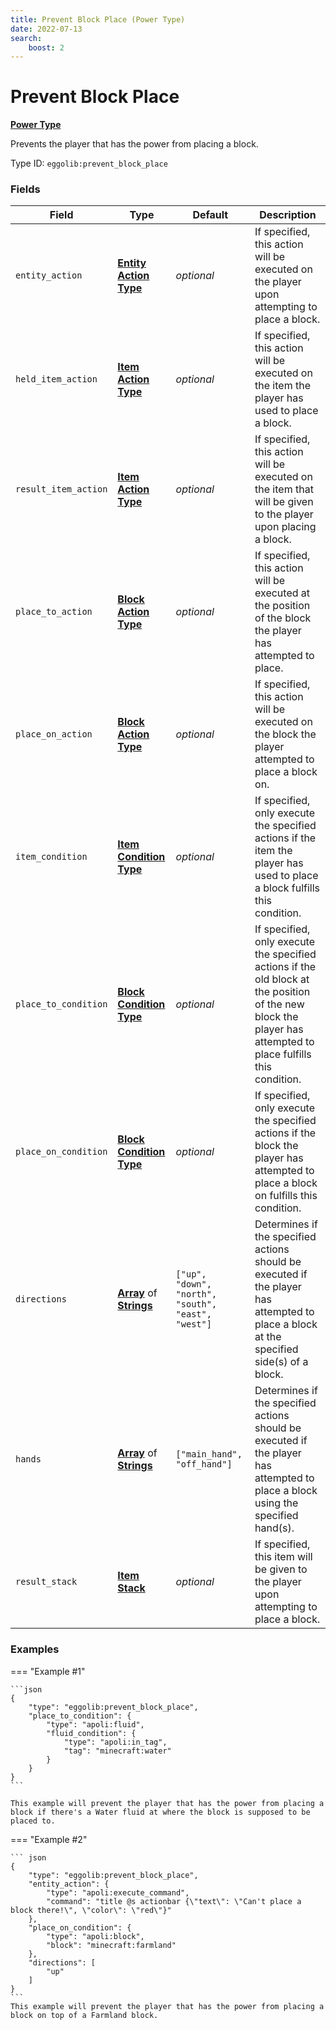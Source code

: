 ```yaml
---
title: Prevent Block Place (Power Type)
date: 2022-07-13
search:
    boost: 2
---
```


#   Prevent Block Place

**[Power Type]**

Prevents the player that has the power from placing a block.

Type ID: `eggolib:prevent_block_place`


### Fields

Field | Type | Default | Description
------|------|---------|------------
`entity_action` | **[Entity Action Type]** | *optional* | If specified, this action will be executed on the player upon attempting to place a block.
`held_item_action` | **[Item Action Type]** | *optional* | If specified, this action will be executed on the item the player has used to place a block.
`result_item_action` | **[Item Action Type]** | *optional* | If specified, this action will be executed on the item that will be given to the player upon placing a block.
`place_to_action` | **[Block Action Type]** | *optional* | If specified, this action will be executed at the position of the block the player has attempted to place.
`place_on_action` | **[Block Action Type]** | *optional* | If specified, this action will be executed on the block the player attempted to place a block on.
`item_condition` | **[Item Condition Type]** | *optional* | If specified, only execute the specified actions if the item the player has used to place a block fulfills this condition.
`place_to_condition` | **[Block Condition Type]** | *optional* | If specified, only execute the specified actions if the old block at the position of the new block the player has attempted to place fulfills this condition.
`place_on_condition` | **[Block Condition Type]** | *optional* | If specified, only execute the specified actions if the block the player has attempted to place a block on fulfills this condition.
`directions` | **[Array]** of **[Strings]** | `["up", "down", "north", "south", "east", "west"]` | Determines if the specified actions should be executed if the player has attempted to place a block at the specified side(s) of a block.
`hands` | **[Array]** of **[Strings]** | `["main_hand", "off_hand"]` | Determines if the specified actions should be executed if the player has attempted to place a block using the specified hand(s).
`result_stack` | **[Item Stack]** | *optional* | If specified, this item will be given to the player upon attempting to place a block.


### Examples

=== "Example #1"

    ```json
    {
        "type": "eggolib:prevent_block_place",
        "place_to_condition": {
            "type": "apoli:fluid",
            "fluid_condition": {
                "type": "apoli:in_tag",
                "tag": "minecraft:water"
            }
        }
    }
    ```

    This example will prevent the player that has the power from placing a block if there's a Water fluid at where the block is supposed to be placed to.

=== "Example #2"

    ``` json
    {
        "type": "eggolib:prevent_block_place",
        "entity_action": {
            "type": "apoli:execute_command",
            "command": "title @s actionbar {\"text\": \"Can't place a block there!\", \"color\": \"red\"}"
        },
        "place_on_condition": {
            "type": "apoli:block",
            "block": "minecraft:farmland"
        },
        "directions": [
            "up"
        ]
    }
    ```
    This example will prevent the player that has the power from placing a block on top of a Farmland block.



[Power Type]: ../power_types.md
[Entity Action Type]: ../entity_action_types.md
[Item Action Type]: https://origins.readthedocs.io/en/latest/types/item_action_types
[Block Action Type]: ../block_action_types.md
[Item Condition Type]: ../item_condition_types.md
[Block Condition Type]: ../block_condition_types.md
[Array]: https://origins.readthedocs.io/en/latest/types/data_types/array
[Strings]: https://origins.readthedocs.io/en/latest/types/data_types/string
[Item Stack]: https://origins.readthedocs.io/en/latest/types/data_types/item_stack

